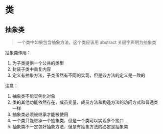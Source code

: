 # 类

## 抽象类

> 一个类中如果包含抽象方法，这个类应该用 abstract 关键字声明为抽象类

抽象类作用：

1. 为子类提供一个公共的类型
2. 封装子类中重复内容
3. 定义有抽象方法，子类虽然有不同的实现，但是该方法的定义是一致的

注意：

1. 抽象类不能实例化对象
2. 类的其他功能依然存在，成员变量、成员方法和构造方法的访问方式和普通类一样
3. 抽象类必须被继承才能被使用
4. 一个类只能继承一个抽象类，但是一个类可以实现多个接口
5. 抽象类不一定包好抽象方法，但是有抽象方法的必定是抽象类
